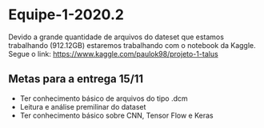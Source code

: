 # Equipe-1-2020.2

Devido a grande quantidade de arquivos do dateset que estamos trabalhando (912.12GB) estaremos trabalhando com o notebook da Kaggle. 
Segue o link:
https://www.kaggle.com/paulok98/projeto-1-talus

## Metas para a entrega 15/11
* Ter conhecimento básico de arquivos do tipo .dcm
* Leitura e análise premilinar do dataset
* Ter conhecimento básico sobre CNN, Tensor Flow e Keras




